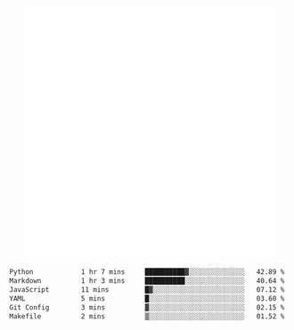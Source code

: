 <div align="center">
    <a href="https://konst.fish">
        <img src="https://raw.githubusercontent.com/konstfish/konstfish/master/fish.svg" alt="Logo" width="450"/>
    </a>
</div>

<!--START_SECTION:waka-->

```text
Python            1 hr 7 mins     ██████████▓░░░░░░░░░░░░░░   42.89 %
Markdown          1 hr 3 mins     ██████████░░░░░░░░░░░░░░░   40.64 %
JavaScript        11 mins         █▓░░░░░░░░░░░░░░░░░░░░░░░   07.12 %
YAML              5 mins          █░░░░░░░░░░░░░░░░░░░░░░░░   03.60 %
Git Config        3 mins          ▓░░░░░░░░░░░░░░░░░░░░░░░░   02.15 %
Makefile          2 mins          ▒░░░░░░░░░░░░░░░░░░░░░░░░   01.52 %
```

<!--END_SECTION:waka-->

